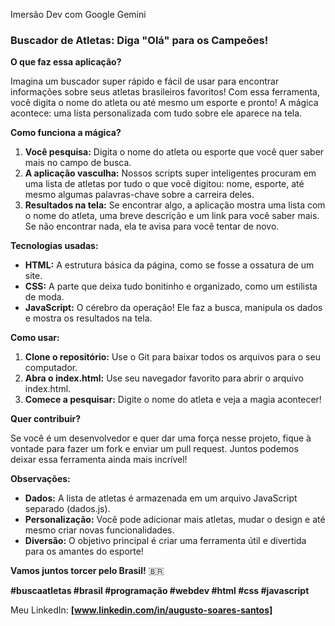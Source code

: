 Imersão Dev com Google Gemini
### **Buscador de Atletas: Diga "Olá" para os Campeões!**

**O que faz essa aplicação?**

Imagina um buscador super rápido e fácil de usar para encontrar informações sobre seus atletas brasileiros favoritos! Com essa ferramenta, você digita o nome do atleta ou até mesmo um esporte e pronto! A mágica acontece: uma lista personalizada com tudo sobre ele aparece na tela.

**Como funciona a mágica?**

1. **Você pesquisa:** Digita o nome do atleta ou esporte que você quer saber mais no campo de busca.
2. **A aplicação vasculha:** Nossos scripts super inteligentes procuram em uma lista de atletas por tudo o que você digitou: nome, esporte, até mesmo algumas palavras-chave sobre a carreira deles.
3. **Resultados na tela:** Se encontrar algo, a aplicação mostra uma lista com o nome do atleta, uma breve descrição e um link para você saber mais. Se não encontrar nada, ela te avisa para você tentar de novo.

**Tecnologias usadas:**

* **HTML:** A estrutura básica da página, como se fosse a ossatura de um site.
* **CSS:** A parte que deixa tudo bonitinho e organizado, como um estilista de moda.
* **JavaScript:** O cérebro da operação! Ele faz a busca, manipula os dados e mostra os resultados na tela.

**Como usar:**

1. **Clone o repositório:** Use o Git para baixar todos os arquivos para o seu computador.
2. **Abra o index.html:** Use seu navegador favorito para abrir o arquivo index.html.
3. **Comece a pesquisar:** Digite o nome do atleta e veja a magia acontecer!

**Quer contribuir?**

Se você é um desenvolvedor e quer dar uma força nesse projeto, fique à vontade para fazer um fork e enviar um pull request. Juntos podemos deixar essa ferramenta ainda mais incrível!

**Observações:**

* **Dados:** A lista de atletas é armazenada em um arquivo JavaScript separado (dados.js). 
* **Personalização:** Você pode adicionar mais atletas, mudar o design e até mesmo criar novas funcionalidades.
* **Diversão:** O objetivo principal é criar uma ferramenta útil e divertida para os amantes do esporte!

**Vamos juntos torcer pelo Brasil!** 🇧🇷

**#buscaatletas #brasil #programação #webdev #html #css #javascript**

Meu LinkedIn:
**[www.linkedin.com/in/augusto-soares-santos]**

